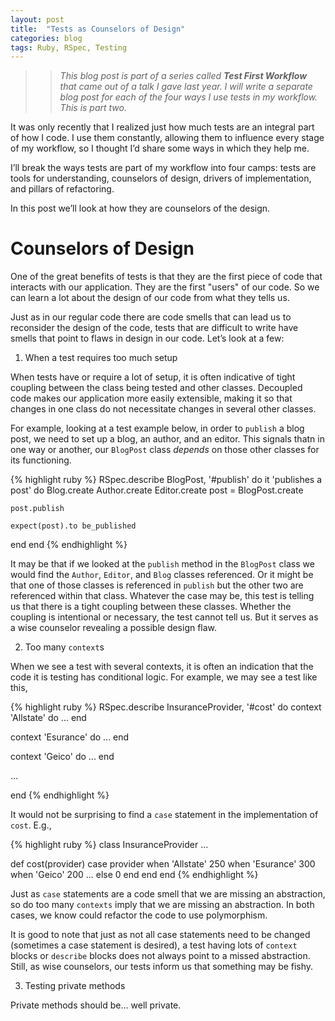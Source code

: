 ```yaml
---
layout: post
title:  "Tests as Counselors of Design"
categories: blog
tags: Ruby, RSpec, Testing
---
```


>> _This blog post is part of a series called **Test First Workflow** that came out of a talk I gave last year.
I will write a separate blog post for each of the four ways I use tests in my workflow. This is part two._

It was only recently that I realized just how much tests are an integral part of how I code.
I use them constantly, allowing them to influence every stage of my workflow, so I thought I’d share some ways in which they help me.

I’ll break the ways tests are part of my workflow into four camps: tests are tools for understanding, counselors of design, drivers of implementation, and pillars of refactoring.

In this post we’ll look at how they are counselors of the design.

# Counselors of Design

One of the great benefits of tests is that they are the first piece of code that interacts with our application.
They are the first "users" of our code. So we can learn a lot about the design of our code from what they tells us.

Just as in our regular code there are code smells that can lead us to reconsider the design of the code, tests that are difficult to write have smells that point to
flaws in design in our code. Let’s look at a few:

1. When a test requires too much setup

When tests have or require a lot of setup, it is often indicative of tight coupling between the class being tested and other classes.
Decoupled code makes our application more easily extensible, making it so that changes in one class do not necessitate changes in several other classes.

For example, looking at a test example below, in order to `publish` a blog post, we need to set up a blog, an author, and an editor.
This signals thatn in one way or another, our `BlogPost` class _depends_ on those other classes for its functioning.

{% highlight ruby %}
RSpec.describe BlogPost, '#publish' do
  it 'publishes a post' do
    Blog.create
    Author.create
    Editor.create
    post = BlogPost.create

    post.publish

    expect(post).to be_published
  end
end
{% endhighlight %}

It may be that if we looked at the `publish` method in the `BlogPost` class we would find the `Author`, `Editor`, and `Blog` classes referenced. Or it might be that
one of those classes is referenced in `publish` but the other two are referenced within that class. Whatever the case may be, this test is telling us that there is
a tight coupling between these classes. Whether the coupling is intentional or necessary, the test cannot tell us. But it serves as a wise counselor revealing a possible
design flaw.

2. Too many `context`s

When we see a test with several contexts, it is often an indication that the code it is testing has conditional logic.
For example, we may see a test like this,

{% highlight ruby %}
RSpec.describe InsuranceProvider, '#cost' do
  context 'Allstate' do
    ...
  end

  context 'Esurance' do
    ...
  end

  context 'Geico' do
    ...
  end

  ...

end
{% endhighlight %}

It would not be surprising to find a `case` statement in the implementation of `cost`. E.g.,

{% highlight ruby %}
class InsuranceProvider
  ...

  def cost(provider)
    case provider
    when 'Allstate'
      250
    when 'Esurance'
      300
    when 'Geico'
      200
    ...
    else
      0
    end
  end
end
{% endhighlight %}

Just as `case` statements are a code smell that we are missing an abstraction, so do too many `contexts` imply that we are
missing an abstraction. In both cases, we know could refactor the code to use polymorphism.

It is good to note that just as not all case statements need to be changed (sometimes a case statement is desired), a test having
lots of `context` blocks or `describe` blocks does not always point to a missed abstraction. Still, as wise counselors, our tests
inform us that something may be fishy.

3. Testing private methods

Private methods should be... well private.

